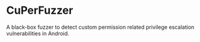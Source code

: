 # CuPerFuzzer
A black-box fuzzer to detect custom permission related privilege escalation vulnerabilities in Android. 
